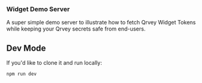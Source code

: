 
### Widget Demo Server

A super simple demo server to illustrate how to fetch Qrvey Widget Tokens while keeping your Qrvey secrets safe from end-users.

## Dev Mode
If you'd like to clone it and run locally:

```
npm run dev
```
